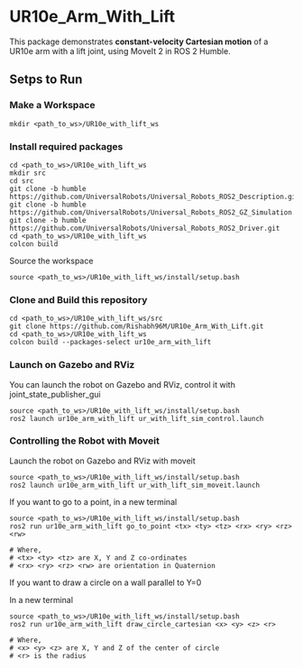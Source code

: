 # UR10e_Arm_With_Lift
This package demonstrates **constant-velocity Cartesian motion** of a UR10e arm with a lift joint, using MoveIt 2 in ROS 2 Humble.  

## Setps to Run

### Make a Workspace
```
mkdir <path_to_ws>/UR10e_with_lift_ws
```

### Install required packages
```
cd <path_to_ws>/UR10e_with_lift_ws
mkdir src
cd src
git clone -b humble https://github.com/UniversalRobots/Universal_Robots_ROS2_Description.git
git clone -b humble https://github.com/UniversalRobots/Universal_Robots_ROS2_GZ_Simulation.git
git clone -b humble https://github.com/UniversalRobots/Universal_Robots_ROS2_Driver.git
cd <path_to_ws>/UR10e_with_lift_ws
colcon build
```

Source the workspace
```
source <path_to_ws>/UR10e_with_lift_ws/install/setup.bash
```

### Clone and Build this repository
```
cd <path_to_ws>/UR10e_with_lift_ws/src
git clone https://github.com/Rishabh96M/UR10e_Arm_With_Lift.git
cd <path_to_ws>/UR10e_with_lift_ws
colcon build --packages-select ur10e_arm_with_lift
```

### Launch on Gazebo and RViz
You can launch the robot on Gazebo and RViz, control it with joint_state_publisher_gui

```
source <path_to_ws>/UR10e_with_lift_ws/install/setup.bash
ros2 launch ur10e_arm_with_lift ur_with_lift_sim_control.launch
```

### Controlling the Robot with Moveit
Launch the robot on Gazebo and RViz with moveit
```
source <path_to_ws>/UR10e_with_lift_ws/install/setup.bash
ros2 launch ur10e_arm_with_lift ur_with_lift_sim_moveit.launch
```

If you want to go to a point, in a new terminal
```
source <path_to_ws>/UR10e_with_lift_ws/install/setup.bash
ros2 run ur10e_arm_with_lift go_to_point <tx> <ty> <tz> <rx> <ry> <rz> <rw>

# Where, 
# <tx> <ty> <tz> are X, Y and Z co-ordinates 
# <rx> <ry> <rz> <rw> are orientation in Quaternion
```

If you want to draw a circle on a wall parallel to Y=0

In a new terminal
```
source <path_to_ws>/UR10e_with_lift_ws/install/setup.bash
ros2 run ur10e_arm_with_lift draw_circle_cartesian <x> <y> <z> <r>

# Where, 
# <x> <y> <z> are X, Y and Z of the center of circle 
# <r> is the radius
```
